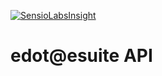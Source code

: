 [![SensioLabsInsight](https://insight.sensiolabs.com/projects/fc8463ce-c350-4e32-b507-455188c56a33/big.png)](https://insight.sensiolabs.com/projects/fc8463ce-c350-4e32-b507-455188c56a33)

# edot@esuite API
